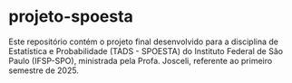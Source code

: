 # projeto-spoesta
Este repositório contém o projeto final desenvolvido para a disciplina de Estatística e Probabilidade (TADS - SPOESTA) do Instituto Federal de São Paulo (IFSP-SPO), ministrada pela Profa. Josceli, referente ao primeiro semestre de 2025.

